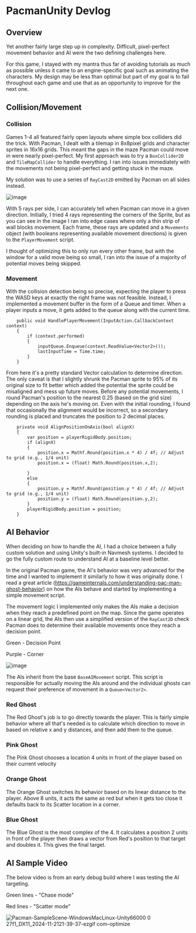 # PacmanUnity Devlog

## Overview 

Yet another fairly large step up in complexity. Difficult, pixel-perfect movement behavior and AI were the two defining challenges here.

For this game, I stayed with my mantra thus far of avoiding tutorials as much as possible unless it came to an engine-specific goal such as animating the characters. My design may be less than optimal but part of my goal is to fail throughout each game and use that as an opportunity to improve for the next one.  

## Collision/Movement
### Collision
Games 1-4 all featured fairly open layouts where simple box colliders did the trick. With Pacman, I dealt with a tilemap in 8x8pixel grids and character sprites in 16x16 grids. This meant the gaps in the maze Pacman could move in were nearly pixel-perfect. My first approach was to try a `BoxCollider2D` and `TileMapCollider` to handle everything. I ran into issues immediately with the movements not being pixel-perfect and getting stuck in the maze.

My solution was to use a series of `RayCast2D` emitted by Pacman on all sides instead. 

![image](https://github.com/user-attachments/assets/4118b834-4bec-4118-a6ef-b31e05c85f24)


With 5 rays per side, I can accurately tell when Pacman can move in a given direction. Initially, I tried 4 rays representing the corners of the Sprite, but as you can see in the image I ran into edge cases where only a thin strip of wall blocks movement. Each frame, these rays are updated and a `Movements` object (with booleans representing available movement directions) is given to the `PlayerMovement` script. 

I thought of optimizing this to only run every other frame, but with the window for a valid move being so small, I ran into the issue of a majority of potential moves being skipped.

### Movement

With the collision detection being so precise, expecting the player to press the WASD keys at exactly the right frame was not feasible. Instead, I implemented a movement buffer in the form of a Queue and timer. When a player inputs a move, it gets added to the queue along with the current time.   

```
    public void HandlePlayerMovement(InputAction.CallbackContext context)
    {
        if (context.performed)
        {
            inputQueue.Enqueue(context.ReadValue<Vector2>());
            lastInputTime = Time.time; 
        }
    }
```

From here it's a pretty standard Vector calculation to determine direction. The only caveat is that I slightly shrunk the Pacman sprite to 95% of its original size to fit better which added the potential the sprite could be misaligned and mess up future moves. Before any potential movements, I round Pacman's position to the nearest 0.25 (based on the grid size) depending on the axis he's moving on. Even with the initial rounding, I found that occasionally the alignment would be incorrect, so a secondary rounding is placed and truncates the position to 2 decimal places. 

```
    private void AlignPositionOnAxis(bool alignX)
    {
        var position = playerRigidBody.position;
        if (alignX)
        {
            position.x = Mathf.Round(position.x * 4) / 4f; // Adjust to grid (e.g., 1/4 unit)
            position.x = (float) Math.Round(position.x,2);

        }
        else
        {
            position.y = Mathf.Round(position.y * 4) / 4f; // Adjust to grid (e.g., 1/4 unit)
            position.y = (float) Math.Round(position.y,2);
        }
        playerRigidBody.position = position;
    }
```
## AI Behavior

When deciding on how to handle the AI, I had a choice between a fully custom solution and using Unity's built-in Navmesh systems. I decided to go the fully custom route to understand AI at a baseline level better.

In the original Pacman game, the AI's behavior was very advanced for the time and I wanted to implement it similarly to how it was originally done. I read a great article (https://gameinternals.com/understanding-pac-man-ghost-behavior) on how the AIs behave and started by implementing a simple movement script. 

The movement logic I implemented only makes the AIs make a decision when they reach a predefined point on the map. Since the game operates on a linear grid, the AIs then use a simplified version of the `RayCast2D` check Pacman does to determine their available movements once they reach a decision point.

Green - Decision Point

Purple - Corner 

![image](https://github.com/user-attachments/assets/8bbf4636-f8d0-416d-a470-1115ccc29b8c)

The AIs inherit from the base `BaseAIMovement` script. This script is responsible for actually moving the AIs around and the individual ghosts can request their preference of movement in a `Queue<Vector2>`.

### Red Ghost

The Red Ghost's job is to go directly towards the player. This is fairly simple behavior where all that's needed is to calculate which direction to move in based on relative x and y distances, and then add them to the queue. 

### Pink Ghost

The Pink Ghost chooses a location 4 units in front of the player based on their current velocity

### Orange Ghost

The Orange Ghost switches its behavior based on its linear distance to the player. Above 8 units, it acts the same as red but when it gets too close it defaults back to its Scatter location in a corner. 

### Blue Ghost

The Blue Ghost is the most complex of the 4. It calculates a position 2 units in front of the player then draws a vector from Red's position to that target and doubles it. This gives the final target.

## AI Sample Video 

The below video is from an early debug build where I was testing the AI targeting. 

Green lines - "Chase mode" 

Red lines - "Scatter mode" 

![Pacman-SampleScene-WindowsMacLinux-Unity66000 0 27f1_DX11_2024-11-2121-39-37-ezgif com-optimize](https://github.com/user-attachments/assets/1c1cc2f2-6881-4708-a762-2d1100e4f547)
